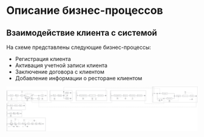 # Описание бизнес-процессов

## Взаимодействие клиента с системой

На схеме представлены следующие бизнес-процессы:

- Регистрация клиента
- Активация учетной записи клиента
- Заключение договора с клиентом
- Добавление информации о ресторане клиентом

![](diagrams/include/Oracle2PG_tobe.svg)
